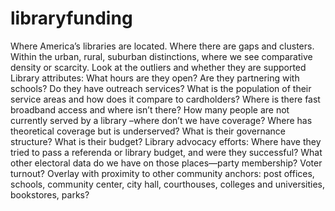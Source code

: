 # libraryfunding
Where America’s libraries are located. Where there are gaps and clusters.
    Within the urban, rural, suburban distinctions, where we see comparative density or scarcity.
    Look at the outliers and whether they are supported
    Library attributes:
    What hours are they open?
    Are they partnering with schools?
    Do they have outreach services?
    What is the population of their service areas and how does it compare to cardholders?
    Where is there fast broadband access and where isn’t there?
    How many people are not currently served by a library –where don’t we have coverage? 
    Where has theoretical coverage but is underserved?
    What is their governance structure?
    What is their budget?
    Library advocacy efforts:
Where have they tried to pass a referenda or library budget, and were they successful? What other electoral data do we have on those places—party membership? Voter turnout?
Overlay with proximity to other community anchors: post offices, schools, community center, city hall, courthouses, colleges and universities, bookstores, parks?

